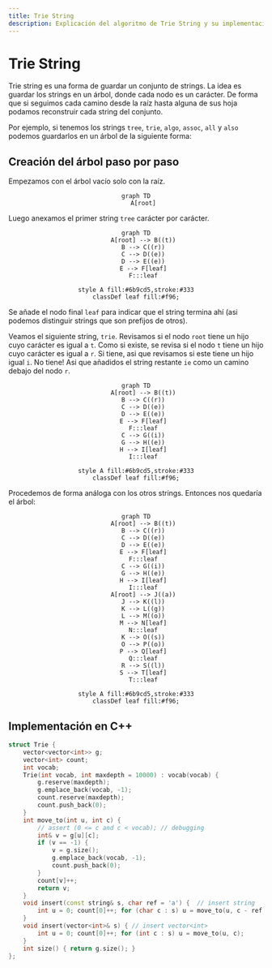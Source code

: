 ```yaml
---
title: Trie String
description: Explicación del algoritmo de Trie String y su implementación en C++.
---
```


# Trie String

Trie string es una forma de guardar un conjunto de strings. La idea es guardar los strings en un árbol, donde cada nodo es un carácter. De forma que si seguimos cada camino desde la raíz hasta alguna de sus hoja podamos reconstruir cada string del conjunto. 

Por ejemplo, si tenemos los strings `tree`, `trie`, `algo`, `assoc`, `all` y `also` podemos guardarlos en un árbol de la siguiente forma:

## Creación del árbol paso por paso
Empezamos con el árbol vacío solo con la raíz.

<center>

``` mermaid
graph TD
    A[root]
```

</center>

Luego anexamos el primer string `tree` carácter por carácter.

<center>

``` mermaid
graph TD
    A[root] --> B((t))
    B --> C((r))
    C --> D((e))
    D --> E((e))
    E --> F[leaf]
    F:::leaf

style A fill:#6b9cd5,stroke:#333
classDef leaf fill:#f96;
```

</center>

Se añade el nodo final `leaf` para indicar que el string termina ahí (asi podemos distinguir strings que son prefijos de otros).

Veamos el siguiente string, `trie`. Revisamos si el nodo `root` tiene un hijo cuyo carácter es igual a `t`. Como si existe, se revisa si el nodo `t` tiene un hijo cuyo carácter es igual a `r`. Si tiene, asi que revisamos si este tiene un hijo igual `i`. No tiene! Asi que añadidos el string restante `ie` como un camino debajo del nodo `r`. 

<center>

``` mermaid
graph TD
    A[root] --> B((t))
    B --> C((r))
    C --> D((e))
    D --> E((e))
    E --> F[leaf]
    F:::leaf
    C --> G((i))
    G --> H((e))
    H --> I[leaf]
    I:::leaf

style A fill:#6b9cd5,stroke:#333
classDef leaf fill:#f96;
```

</center>

Procedemos de forma análoga con los otros strings. Entonces nos quedaría el árbol:

<center>

``` mermaid
graph TD
    A[root] --> B((t))
    B --> C((r))
    C --> D((e))
    D --> E((e))
    E --> F[leaf]
    F:::leaf
    C --> G((i))
    G --> H((e))
    H --> I[leaf]
    I:::leaf
    A[root] --> J((a))
    J --> K((l))
    K --> L((g))
    L --> M((o))
    M --> N[leaf]
    N:::leaf
    K --> O((s))
    O --> P((o))
    P --> Q[leaf]
    Q:::leaf
    R --> S((l))
    S --> T[leaf]
    T:::leaf

style A fill:#6b9cd5,stroke:#333
classDef leaf fill:#f96;
```

</center>

## Implementación en C++

``` cpp
struct Trie {
    vector<vector<int>> g;
    vector<int> count;
    int vocab;
    Trie(int vocab, int maxdepth = 10000) : vocab(vocab) {
        g.reserve(maxdepth);
        g.emplace_back(vocab, -1);
        count.reserve(maxdepth);
        count.push_back(0);
    }
    int move_to(int u, int c) {
        // assert (0 <= c and c < vocab); // debugging
        int& v = g[u][c];
        if (v == -1) {
            v = g.size();
            g.emplace_back(vocab, -1);
            count.push_back(0);
        }
        count[v]++;
        return v;
    }
    void insert(const string& s, char ref = 'a') {  // insert string
        int u = 0; count[0]++; for (char c : s) u = move_to(u, c - ref);
    }    
    void insert(vector<int>& s) { // insert vector<int>
        int u = 0; count[0]++; for (int c : s) u = move_to(u, c);
    }
    int size() { return g.size(); }
};
```